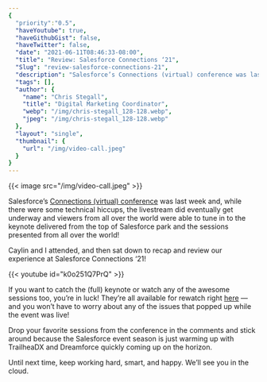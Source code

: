```yaml
---
{
  "priority":"0.5",
  "haveYoutube": true,
  "haveGithubGist": false,
  "haveTwitter": false,
  "date": "2021-06-11T08:46:33-08:00",
  "title": "Review: Salesforce Connections ‘21",
  "Slug": "review-salesforce-connections-21",
  "description": "Salesforce’s Connections (virtual) conference was last week and, while there were some technical hiccups, the livestream did eventually get...",
  "tags": [],
  "author": {
    "name": "Chris Stegall",
    "title": "Digital Marketing Coordinator",
    "webp": "/img/chris-stegall_128-128.webp",
    "jpeg": "/img/chris-stegall_128-128.webp"
  },
  "layout": "single",
  "thumbnail": {
    "url": "/img/video-call.jpeg"
  }
}
---
```



{{< image src="/img/video-call.jpeg" >}}

Salesforce’s [Connections (virtual) conference](https://www.salesforce.com/connections/) was last week and, while there were some technical hiccups, the livestream did eventually get underway and viewers from all over the world were able to tune in to the keynote delivered from the top of Salesforce park and the sessions presented from all over the world!

Caylin and I attended, and then sat down to recap and review our experience at Salesforce Connections ‘21!

{{< youtube id="k0o251Q7PrQ" >}}

If you want to catch the (full) keynote or watch any of the awesome sessions too, you’re in luck! They’re all available for rewatch right [here](https://www.salesforce.com/connections/) — and you won’t have to worry about any of the issues that popped up while the event was live!

Drop your favorite sessions from the conference in the comments and stick around because the Salesforce event season is just warming up with TrailheaDX and Dreamforce quickly coming up on the horizon.

Until next time, keep working hard, smart, and happy. We’ll see you in the cloud.
